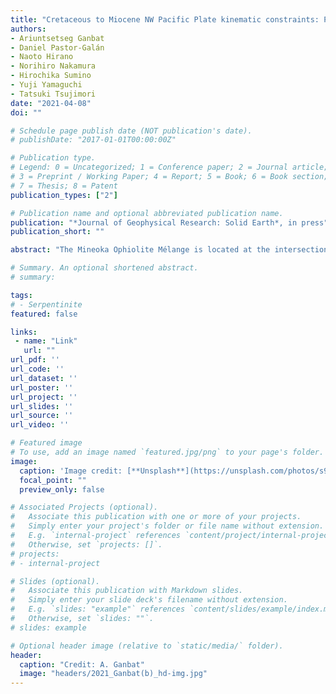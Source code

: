 ```yaml
---
title: "Cretaceous to Miocene NW Pacific Plate kinematic constraints: Paleomagnetism and Ar-Ar geochronology in the Mineoka Ophiolite Mélange (Japan)"
authors:
- Ariuntsetseg Ganbat
- Daniel Pastor-Galán
- Naoto Hirano
- Norihiro Nakamura
- Hirochika Sumino
- Yuji Yamaguchi
- Tatsuki Tsujimori
date: "2021-04-08"
doi: ""

# Schedule page publish date (NOT publication's date).
# publishDate: "2017-01-01T00:00:00Z"

# Publication type.
# Legend: 0 = Uncategorized; 1 = Conference paper; 2 = Journal article;
# 3 = Preprint / Working Paper; 4 = Report; 5 = Book; 6 = Book section;
# 7 = Thesis; 8 = Patent
publication_types: ["2"]

# Publication name and optional abbreviated publication name.
publication: "*Journal of Geophysical Research: Solid Earth*, in press"
publication_short: ""

abstract: "The Mineoka Ophiolite Mélange is located at the intersection of the Pacific, Philippine Sea, Eurasian, and North American plates. The Mineoka ophiolite origin is disputed, and it has been ascribed to a fully subducted plate or part of the Pacific and Philippine Sea plates. In this paper, we present a kinematic reconstruction of the Mineoka Ophiolite Mélange and its relation with the Pacific Plate, based on new paleomagnetic data and bulk-rock 40Ar/39Ar ages of basaltic rocks. In addition to standard analyses for paleolatitudes, we performed a Net tectonic rotation analysis on sheeted dolerite dikes to infer the paleospreading direction that formed the ophiolite. The analysis shows that 85–80 Ma MOR pillow basalts erupted at a paleolatitude of N ~16˚, whereas ∼50 Ma basalts formed at N ~34˚. Net Tectonic Rotation analysis suggests that the spreading direction was NE 60˚. Ar–Ar ages yielded 53–49 Ma for MORBs and 41–35 Ma for island-arc basalts. The formation of this ophiolite occurred in the back-arc spreading of the Nemuro–Olyutorsky arcs of the NW Pacific. It infers that the final consumption of Izanagi below Japan instigated a subduction jump and flipped its polarity. Subduction initiated parallel to the ridge, and a piece of the original back-arc crust got trapped near the Japan trench during the northwards motion of the Philippine Sea Plate. The contrasting motion between the Pacific and the Philippine Sea plates generated a highly unstable setting followed by a subduction zone that left a small-sized and short-lived plate ('Mineoka'), surrounded by subduction zones."

# Summary. An optional shortened abstract.
# summary: 

tags: 
# - Serpentinite
featured: false

links:
 - name: "Link"
   url: ""
url_pdf: ''
url_code: ''
url_dataset: ''
url_poster: ''
url_project: ''
url_slides: ''
url_source: ''
url_video: ''

# Featured image
# To use, add an image named `featured.jpg/png` to your page's folder. 
image: 
  caption: 'Image credit: [**Unsplash**](https://unsplash.com/photos/s9CC2SKySJM)'
  focal_point: ""
  preview_only: false

# Associated Projects (optional).
#   Associate this publication with one or more of your projects.
#   Simply enter your project's folder or file name without extension.
#   E.g. `internal-project` references `content/project/internal-project/index.md`.
#   Otherwise, set `projects: []`.
# projects:
# - internal-project

# Slides (optional).
#   Associate this publication with Markdown slides.
#   Simply enter your slide deck's filename without extension.
#   E.g. `slides: "example"` references `content/slides/example/index.md`.
#   Otherwise, set `slides: ""`.
# slides: example

# Optional header image (relative to `static/media/` folder).
header:
  caption: "Credit: A. Ganbat"
  image: "headers/2021_Ganbat(b)_hd-img.jpg"
---
```

